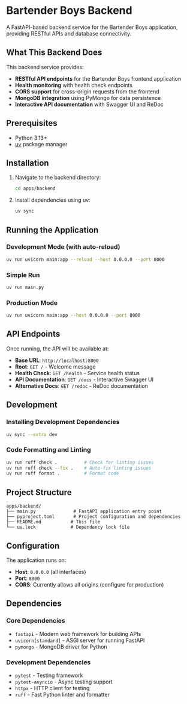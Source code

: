 # Bartender Boys Backend

A FastAPI-based backend service for the Bartender Boys application, providing RESTful APIs and database connectivity.

## What This Backend Does

This backend service provides:
- **RESTful API endpoints** for the Bartender Boys frontend application
- **Health monitoring** with health check endpoints
- **CORS support** for cross-origin requests from the frontend
- **MongoDB integration** using PyMongo for data persistence
- **Interactive API documentation** with Swagger UI and ReDoc

## Prerequisites

- Python 3.13+
- [uv](https://docs.astral.sh/uv/) package manager

## Installation

1. Navigate to the backend directory:
   ```bash
   cd apps/backend
   ```

2. Install dependencies using uv:
   ```bash
   uv sync
   ```

## Running the Application

### Development Mode (with auto-reload)

```bash
uv run uvicorn main:app --reload --host 0.0.0.0 --port 8000
```

### Simple Run

```bash
uv run main.py
```

### Production Mode

```bash
uv run uvicorn main:app --host 0.0.0.0 --port 8000
```

## API Endpoints

Once running, the API will be available at:

- **Base URL**: `http://localhost:8000`
- **Root**: `GET /` - Welcome message
- **Health Check**: `GET /health` - Service health status
- **API Documentation**: `GET /docs` - Interactive Swagger UI
- **Alternative Docs**: `GET /redoc` - ReDoc documentation

## Development

### Installing Development Dependencies

```bash
uv sync --extra dev
```

### Code Formatting and Linting

```bash
uv run ruff check .          # Check for linting issues
uv run ruff check --fix .    # Auto-fix linting issues
uv run ruff format .         # Format code
```

## Project Structure

```
apps/backend/
├── main.py              # FastAPI application entry point
├── pyproject.toml       # Project configuration and dependencies
├── README.md           # This file
└── uv.lock             # Dependency lock file
```

## Configuration

The application runs on:
- **Host**: `0.0.0.0` (all interfaces)
- **Port**: `8000`
- **CORS**: Currently allows all origins (configure for production)

## Dependencies

### Core Dependencies
- `fastapi` - Modern web framework for building APIs
- `uvicorn[standard]` - ASGI server for running FastAPI
- `pymongo` - MongoDB driver for Python

### Development Dependencies
- `pytest` - Testing framework
- `pytest-asyncio` - Async testing support
- `httpx` - HTTP client for testing
- `ruff` - Fast Python linter and formatter
